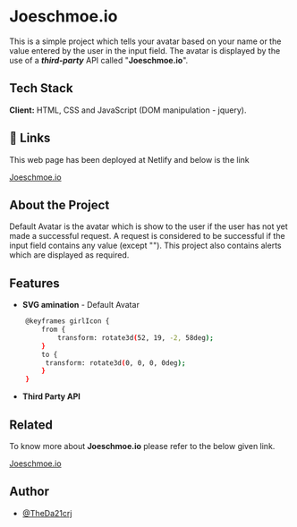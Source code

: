 # Joeschmoe.io

This is a simple project which tells your avatar based on your name or the value entered by the user in the input field. The avatar is displayed by the use of a **_third-party_** API called "**Joeschmoe.io**".

## Tech Stack

**Client:** HTML, CSS and JavaScript (DOM manipulation - jquery).

## 🔗 Links

This web page has been deployed at Netlify and below is the link

[Joeschmoe.io](https://upbeat-villani-fe213d.netlify.app/)

## About the Project

Default Avatar is the avatar which is show to the user if the user has not yet made a successful request. A request is considered to be successful if the input field contains any value (except "").
This project also contains alerts which are displayed as required.

## Features

- **SVG amination** - Default Avatar

```bash
    @keyframes girlIcon {
        from {
            transform: rotate3d(52, 19, -2, 58deg);
        }
        to {
         transform: rotate3d(0, 0, 0, 0deg);
        }
    }
```

- **Third Party API**

## Related

To know more about **Joeschmoe.io** please refer to the below given link.

[Joeschmoe.io](https://joeschmoe.io/#wtf)

## Author

- [@TheDa21crj](https://github.com/TheDa21crj)
